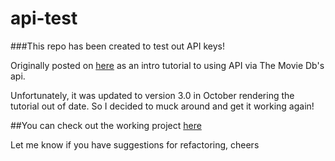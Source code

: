 api-test
========

###This repo has been created to test out API keys!

Originally posted on [here](http://coding.smashingmagazine.com/2012/02/09/beginners-guide-jquery-based-json-api-clients/comment-page-1/#comment-988706 "Smashing") as an intro tutorial to using API via The Movie Db's api. 

Unfortunately, it was updated to version 3.0 in October rendering the tutorial out of date. So I decided to muck around and get it working again!

##You can check out the working project [here](http://frimmy.github.io/api-test "TMDb Api project")

Let me know if you have suggestions for refactoring, cheers
